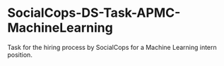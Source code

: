 # SocialCops-DS-Task-APMC-MachineLearning
Task for the hiring process by SocialCops for a Machine Learning intern position.
